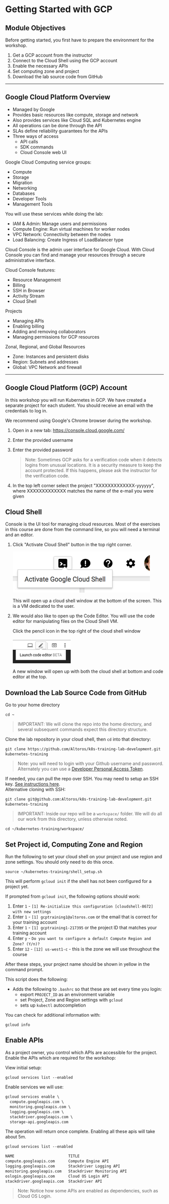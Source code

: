 # Getting Started with GCP

## Module Objectives

Before getting started, you first have to prepare the environment for the workshop.

1. Get a GCP account from the instructor
1. Connect to the Cloud Shell using the GCP account
1. Enable the necessary APIs
1. Set computing zone and project
1. Download the lab source code from GitHub

---

## Google Cloud Platform Overview

- Managed by Google
- Provides basic resources like compute, storage and network
- Also provides services like Cloud SQL and Kubernetes engine
- All operations can be done through the API
- SLAs define reliability guarantees for the APIs
- Three ways of access
  - API calls
  - SDK commands
  - Cloud Console web UI

Google Cloud Computing service groups:

- Compute
- Storage
- Migration
- Networking
- Databases
- Developer Tools
- Management Tools

You will use these services while doing the lab:

- IAM & Admin: Manage users and permissions
- Compute Engine: Run virtual machines for worker nodes
- VPC Network: Connectivity between the nodes
- Load Balancing: Create Ingress of LoadBalancer type

Cloud Console is the admin user interface for Google Cloud. With Cloud Console you can find and manage your resources through a secure administrative interface.

Cloud Console features:

- Resource Management
- Billing
- SSH in Browser
- Activity Stream
- Cloud Shell

Projects

- Managing APIs
- Enabling billing
- Adding and removing collaborators
- Managing permissions for GCP resources

Zonal, Regional, and Global Resources

- Zone: Instances and persistent disks
- Region: Subnets and addresses
- Global: VPC Network and firewall

---

## Google Cloud Platform (GCP) Account

In this workshop you will run Kubernetes in GCP. We have created a separate project for each student. You should receive an email with the credentials to log in.

We recommend using Google's Chrome browser during the workshop.

1. Open in a new tab: https://console.cloud.google.com/
1. Enter the provided username
1. Enter the provided password

    > Note: Sometimes GCP asks for a verification code when it detects logins from unusual locations. It is a security measure to keep the account protected. If this happens, please ask the instructor for the verification code.

1. In the top left corner select the project "XXXXXXXXXXXXX-yyyyyy", where XXXXXXXXXXXXX matches the name of the e-mail you were given

## Cloud Shell

Console is the UI tool for managing cloud resources. Most of the exercises in this course are done from the command line, so you will need a terminal and an editor.

1. Click "Activate Cloud Shell" button in the top right corner.

   ![](img/cloud-shell.png)

   This will open up a cloud shell window at the bottom of the screen. This is a VM dedicated to the user.

1. We would also like to open up the Code Editor. You will use the code editor for manipulating files on the Cloud Shell VM.

   Click the pencil icon in the top right of the cloud shell window

   ![](img/code-editor.png)

   A new window will open up with both the cloud shell at bottom and code editor at the top.

## Download the Lab Source Code from GitHub

Go to your home directory

```shell
cd ~
```

> IMPORTANT: We will clone the repo into the home directory, and several subsequent commands expect this directory structure.

Clone the lab repository in your cloud shell, then `cd` into that directory:

```shell
git clone https://github.com/Altoros/k8s-training-lab-development.git kubernetes-training
```

> Note: you will need to login with your Github username and password. Alternately you can use a [Developer Personal Access Token](https://github.com/settings/tokens).

If needed, you can pull the repo over SSH. You may need to setup an SSH key. [See instructions here](https://help.github.com/en/articles/connecting-to-github-with-ssh).  
Alternative cloning with SSH:

```shell
git clone git@github.com:Altoros/k8s-training-lab-development.git kubernetes-training
```

> IMPORTANT: Inside our repo will be a `workspace/` folder. We will do all our work from this directory, unless otherwise noted.

```shell
cd ~/kubernetes-training/workspace/
```

## Set Project id, Computing Zone and Region

Run the following to set your cloud shell on your project and use region and zone settings. You should only need to do this once.

```shell
source ~/kubernetes-training/shell_setup.sh
```

This will perform `gcloud init` if the shell has not been configured for a project yet.

If prompted from `gcloud init`, the following options should work:
1. Enter `1` - `[1] Re-initialize this configuration [cloudshell-8672] with new settings`
1. Enter `1` - `[1] gcptraining1@altoros.com` or the email that is correct for your training account
1. Enter `1` - `[1] gcptraining1-217395` or the project ID that matches your training account
1. Enter `y` - `Do you want to configure a default Compute Region and Zone? (Y/n)?`
1. Enter `12` - `[12] us-west1-c` - this is the zone we will use throughout the course

After these steps, your project name should be shown in yellow in the command prompt.

This script does the following:
* Adds the following to `.bashrc` so that these are set every time you login:
  * export `PROJECT_ID` as an environment variable
  * set Project, Zone and Region settings with `gcloud`
  * sets up `kubectl` autocompletion

You can check for additional information with:

```shell
gcloud info
```

## Enable APIs

As a project owner, you control which APIs are accessible for the project. Enable the APIs which are required for the workshop:

View initial setup:

```shell
gcloud services list --enabled
```

Enable services we will use:
```shell
gcloud services enable \
  compute.googleapis.com \
  monitoring.googleapis.com \
  logging.googleapis.com \
  stackdriver.googleapis.com \
  storage-api.googleapis.com
```

The operation will return once complete. Enabling all these apis will take about 5m.

```shell
gcloud services list --enabled
```

```
NAME                        TITLE
compute.googleapis.com      Compute Engine API
logging.googleapis.com      Stackdriver Logging API
monitoring.googleapis.com   Stackdriver Monitoring API
oslogin.googleapis.com      Cloud OS Login API
stackdriver.googleapis.com  Stackdriver API
```

> Note: Notice how some APIs are enabled as dependencies, such as Cloud OS Login.
